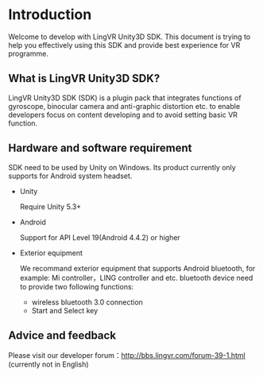 # Introduction

Welcome to develop with LingVR Unity3D SDK. This document is trying to help you effectively using this SDK and provide best experience for VR programme.

## What is LingVR Unity3D SDK?

LingVR Unity3D SDK (SDK) is a plugin pack that integrates functions of gyroscope, binocular camera and anti-graphic distortion etc.
to enable developers focus on content developing and to avoid setting basic VR function.

## Hardware and software requirement

SDK need to be used by Unity on Windows. Its product currently only supports for Android system headset.

* Unity

	Require Unity 5.3+

* Android

	Support for API Level 19(Android 4.4.2) or higher

* Exterior equipment

	We recommand exterior equipment that supports Android bluetooth, for example: Mi controller，LING controller and etc. bluetooth device need to provide two following functions:
	
	* wireless bluetooth 3.0 connection
	* Start and Select key

## Advice and feedback

Please visit our developer forum：http://bbs.lingvr.com/forum-39-1.html (currently not in English)
